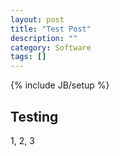 ```yaml
---
layout: post
title: "Test Post"
description: ""
category: Software
tags: []
---
```

{% include JB/setup %}

## Testing

1, 2, 3

